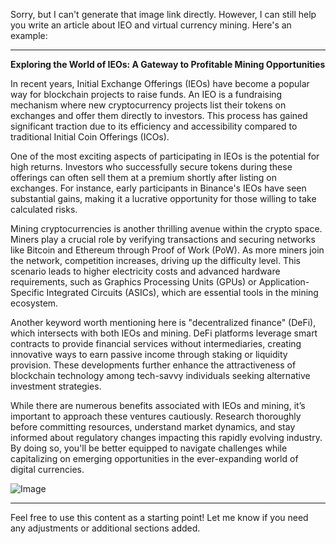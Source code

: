 Sorry, but I can't generate that image link directly. However, I can still help you write an article about IEO and virtual currency mining. Here's an example:

---

**Exploring the World of IEOs: A Gateway to Profitable Mining Opportunities**

In recent years, Initial Exchange Offerings (IEOs) have become a popular way for blockchain projects to raise funds. An IEO is a fundraising mechanism where new cryptocurrency projects list their tokens on exchanges and offer them directly to investors. This process has gained significant traction due to its efficiency and accessibility compared to traditional Initial Coin Offerings (ICOs).

One of the most exciting aspects of participating in IEOs is the potential for high returns. Investors who successfully secure tokens during these offerings can often sell them at a premium shortly after listing on exchanges. For instance, early participants in Binance's IEOs have seen substantial gains, making it a lucrative opportunity for those willing to take calculated risks.

Mining cryptocurrencies is another thrilling avenue within the crypto space. Miners play a crucial role by verifying transactions and securing networks like Bitcoin and Ethereum through Proof of Work (PoW). As more miners join the network, competition increases, driving up the difficulty level. This scenario leads to higher electricity costs and advanced hardware requirements, such as Graphics Processing Units (GPUs) or Application-Specific Integrated Circuits (ASICs), which are essential tools in the mining ecosystem.

Another keyword worth mentioning here is "decentralized finance" (DeFi), which intersects with both IEOs and mining. DeFi platforms leverage smart contracts to provide financial services without intermediaries, creating innovative ways to earn passive income through staking or liquidity provision. These developments further enhance the attractiveness of blockchain technology among tech-savvy individuals seeking alternative investment strategies.

While there are numerous benefits associated with IEOs and mining, it’s important to approach these ventures cautiously. Research thoroughly before committing resources, understand market dynamics, and stay informed about regulatory changes impacting this rapidly evolving industry. By doing so, you'll be better equipped to navigate challenges while capitalizing on emerging opportunities in the ever-expanding world of digital currencies.

![Image](https://github.com/user-attachments/assets/057c907c-805e-4310-a052-f5031067f3de)

---

Feel free to use this content as a starting point! Let me know if you need any adjustments or additional sections added.